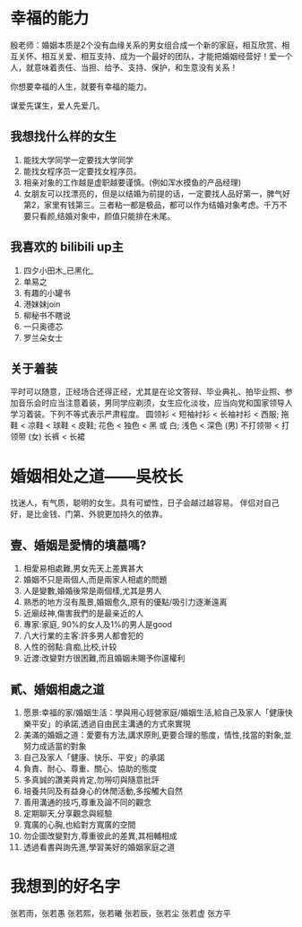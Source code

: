 # 幸福的能力
殷老师：婚姻本质是2个没有血缘关系的男女组合成一个新的家庭，相互欣赏、相互关怀、相互关爱、相互支持、成为一个最好的团队，才能把婚姻经营好！爱一个人，就意味着责任、当担、给予、支持、保护，和生意没有关系！

你想要幸福的人生，就要有幸福的能力。

谋爱先谋生，爱人先爱几。
## 我想找什么样的女生
1. 能找大学同学一定要找大学同学
2. 能找女程序员一定要找女程序员。
3. 相亲对象的工作越是虚职越要谨慎。(例如浑水摸鱼的产品经理)
4. 女朋友可以找漂亮的，但是以结婚为前提的话，一定要找人品好第一，脾气好第2，家里有钱第三。三者粘一都是极品，都可以作为结婚对象考虑。千万不要只看颜,结婚对象中，颜值只能排在未尾。

## 我喜欢的 bilibili up主
1. 四夕小田木_已黑化_
2. 单易之
3. 有趣的小罐书
4. 港妹妹join
5. 柳秘书不瞎说
6. 一只奥德芯
7. 罗兰朵女士
## 关于着装
平时可以随意，正经场合还得正经，尤其是在论文答辩、毕业典礼、拍毕业照、参加音乐会时应当注意着装，男同学应剃须，女生应化淡妆，应当向党和国家领导人学习着装。下列不等式表示严肃程度。
圆领衫 < 短袖衬衫 < 长袖衬衫 < 西服; 
拖鞋 < 凉鞋 < 球鞋 < 皮鞋;
花色 < 独色 < 黑 或 白; 
 浅色 < 深色
(男) 不打领带 < 打领带
(女) 长裤 < 长裙
# 婚姻相处之道——吳校长
找迷人，有气质，聪明的女生。具有可塑性，日子会越过越容易。
伴侣对自己好，是比金钱、门第、外貌更加持久的依靠。
## 壹、婚姻是愛情的墳墓嗎?
1. 相愛易相處難,男女先天上差異甚大
2. 婚姻不只是兩個人,而是兩家人相處的問題
3. 人是變數,婚婚後常是兩個樣,尤其是男人
4. 熟悉的地方沒有風景,婚姻愈久,原有的優點/吸引力逐漸遠离
5. 近廟歧神,傷害我們的是最亲近的人
6. 專家:家庭, 90%的女人及1%的男人是good
7. 八大行業的主客:許多男人都會犯的
8. 人性的弱點:貪痴,比校,计较
9. 近渡:改變對方很困難,而且婚姻未賜予你邅權利
## 貳、婚姻相處之道
1. 愿景:幸福的家/婚姻生活：學與用心鋞營家庭/婚姻生活,給自己及家人「健康快樂平安」的承諾,透過自由民主溝通的方式來實現
2. 美滿的婚姻之道：愛要有方法,講求原則,更要合理的態度，情性,找當的對象,並努力成适當的對象
3. 自己及家人「健康、快乐、平安」的承諾
4.  負責、耐心、尊重、關心、協助的態度
5.  多真誠的讚美與肯定,勿嘮叨與隨意批評
6.  培養共同及有益身心的休閒活動,多挼觸大自然
7.  善用溝通的技巧,尊重及論不同的觀念
8.  定期聊天,分享觀念與經驗
9.  寬廣的心胸,也給對方寬廣的空間
10. 勿企圖改變對方,尊重彼此的差異,其相輔相成
11. 透過看書與詢先進,學習美好的婚姻家庭之道
# 我想到的好名字
张若雨，张若愚
张若熙，张若曦
张若辰，张若尘
张若虚
张方平